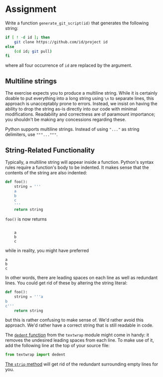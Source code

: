 # Assignment

Write a function `generate_git_script(id)` that generates the following string:

```bash
if [ ! -d id ]; then
    git clone https://github.com/id/project id
else
    (cd id; git pull)
fi
```

where all four occurrence of `id` are replaced by the argument.

## Multiline strings

The exercise expects you to produce a multiline string. While it is certainly
doable to put everything into a long string using `\n` to separate lines,
this approach is unacceptably prone to errors. Instead,
we insist on having the ability to drop the string as-is
directly into our code with minimal modifications.
Readability and correctness are of paramount importance; you shouldn't be making any
concessions regarding these.

Python supports multiline strings. Instead of using `"..."` as string
delimiters, use `"""..."""`.

## String-Related Functionality

Typically, a multiline string will appear inside a function.
Python's syntax rules require a function's body to be indented.
It makes sense that the contents of the string are also indented:

```python
def foo():
    string = '''
    a
    b
    c
    '''
    return string
```

`foo()` is now returns

```text

    a
    b
    c

```

while in reality, you might have preferred

```text
a
b
c
```

In other words, there are leading spaces on each line as well
as redundant lines. You could get rid of these by altering
the string literal:

```python
def foo():
    string = '''a
b
c'''
    return string
```

but this is rather confusing to make sense of. We'd rather avoid this approach.
We'd rather have a correct string that is still readable in code.

The [`dedent` function](https://docs.python.org/3.1/library/textwrap.html) from the `textwrap` module might come in handy: it removes the undesired leading spaces
from each line. To make use of it, add the following line at the top of your source file:

```python
from textwrap import dedent
```

[The `strip` method](https://docs.python.org/3/library/stdtypes.html#str.strip) will get
rid of the redundant surrounding empty lines for you.
